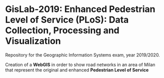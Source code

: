 # GisLab-2019: Enhanced Pedestrian Level of Service (PLoS): Data Collection, Processing and Visualization

Repository for the Geographic Information Systems exam, year 2019/2020.

Creation of a **WebGIS** in order to show road networks in an area of Milan that represent the original and enhanced **Pedestrian Level of Service**

